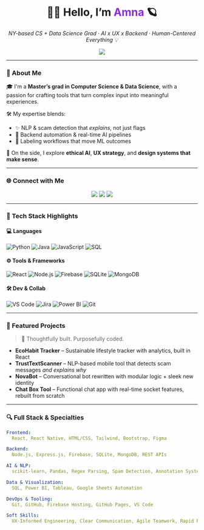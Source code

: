<h1 align="center">🌙✨ Hello, I’m <span style="color:#8A2BE2">Amna</span> 🪐</h1>

<p align="center">
  <em>NY-based CS + Data Science Grad · AI x UX x Backend · Human-Centered Everything 💡</em>
</p>

<p align="center">
  <img src="https://readme-typing-svg.demolab.com?font=JetBrains+Mono&size=22&duration=3000&pause=1000&color=BA68C8&center=true&vCenter=true&width=600&lines=Building+intelligent+tools+with+heart.;AI-powered+UX+systems.;Coding+with+empathy+%7C+Engineering+with+purpose."/>
</p>

---

### 🌠 About Me

🎓 I'm a **Master’s grad in Computer Science & Data Science**, with a passion for crafting tools that turn complex input into meaningful experiences.

🛠 My expertise blends:
- ✨ NLP & scam detection that *explains*, not just flags
- 🔁 Backend automation & real-time AI pipelines
- 🧩 Labeling workflows that move ML outcomes

💬 On the side, I explore **ethical AI**, **UX strategy**, and **design systems that make sense**.

---

### 🌐 Connect with Me

<p align="center">
  <a href="https://linkedin.com/in/amvakh"><img src="https://img.shields.io/badge/LinkedIn-0077B5?style=for-the-badge&logo=linkedin&logoColor=white"></a>
  <a href="https://amvakh.co"><img src="https://img.shields.io/badge/Portfolio-000000?style=for-the-badge&logo=vercel&logoColor=white"></a>
  <a href="https://github.com/amvakh"><img src="https://img.shields.io/badge/GitHub-181717?style=for-the-badge&logo=github&logoColor=white"></a>
</p>

---

### 🧰 Tech Stack Highlights

#### 💻 Languages
![Python](https://img.shields.io/badge/Python-3776AB?style=for-the-badge&logo=python&logoColor=white)
![Java](https://img.shields.io/badge/Java-ED8B00?style=for-the-badge&logo=java&logoColor=white)
![JavaScript](https://img.shields.io/badge/JavaScript-F7DF1E?style=for-the-badge&logo=javascript&logoColor=black)
![SQL](https://img.shields.io/badge/SQL-336791?style=for-the-badge&logo=postgresql&logoColor=white)

#### ⚙️ Tools & Frameworks
![React](https://img.shields.io/badge/React-20232A?style=for-the-badge&logo=react&logoColor=61DAFB)
![Node.js](https://img.shields.io/badge/Node.js-339933?style=for-the-badge&logo=node.js&logoColor=white)
![Firebase](https://img.shields.io/badge/Firebase-FFCA28?style=for-the-badge&logo=firebase&logoColor=black)
![SQLite](https://img.shields.io/badge/SQLite-003B57?style=for-the-badge&logo=sqlite&logoColor=white)
![MongoDB](https://img.shields.io/badge/MongoDB-47A248?style=for-the-badge&logo=mongodb&logoColor=white)

#### 🛠 Dev & Collab
![VS Code](https://img.shields.io/badge/VS_Code-007ACC?style=for-the-badge&logo=visualstudiocode&logoColor=white)
![Jira](https://img.shields.io/badge/Jira-0052CC?style=for-the-badge&logo=jira&logoColor=white)
![Power BI](https://img.shields.io/badge/Power_BI-F2C811?style=for-the-badge&logo=powerbi&logoColor=black)
![Git](https://img.shields.io/badge/Git-F05032?style=for-the-badge&logo=git&logoColor=white)

---

### 🚀 Featured Projects

> 🧠 Thoughtfully built. Purposefully coded.

- **EcoHabit Tracker** – Sustainable lifestyle tracker with analytics, built in React
- **TrustTextScanner** – NLP-based mobile tool that detects scam messages *and explains why*
- **NovaBot** – Conversational bot rewritten with modular logic + sleek new identity
- **Chat Box Tool** – Functional chat app with real-time socket features, rebuilt from scratch

---

### 🔍 Full Stack & Specialties

```yaml
Frontend:
  React, React Native, HTML/CSS, Tailwind, Bootstrap, Figma

Backend:
  Node.js, Express.js, Firebase, SQLite, MongoDB, REST APIs

AI & NLP:
  scikit-learn, Pandas, Regex Parsing, Spam Detection, Annotation Systems

Data & Visualization:
  SQL, Power BI, Tableau, Google Sheets Automation

DevOps & Tooling:
  Git, GitHub, Firebase Hosting, GitHub Pages, VS Code

Soft Skills:
  UX-Informed Engineering, Clear Communication, Agile Teamwork, Rapid Prototyping
```
